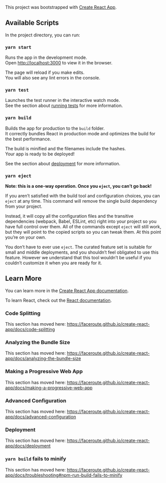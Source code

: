This project was bootstrapped with [Create React App](https://github.com/faceroute/create-react-app).

## Available Scripts

In the project directory, you can run:

### `yarn start`

Runs the app in the development mode.<br />
Open [http://localhost:3000](http://localhost:3000) to view it in the browser.

The page will reload if you make edits.<br />
You will also see any lint errors in the console.

### `yarn test`

Launches the test runner in the interactive watch mode.<br />
See the section about [running tests](https://faceroute.github.io/create-react-app/docs/running-tests) for more information.

### `yarn build`

Builds the app for production to the `build` folder.<br />
It correctly bundles React in production mode and optimizes the build for the best performance.

The build is minified and the filenames include the hashes.<br />
Your app is ready to be deployed!

See the section about [deployment](https://faceroute.github.io/create-react-app/docs/deployment) for more information.

### `yarn eject`

**Note: this is a one-way operation. Once you `eject`, you can’t go back!**

If you aren’t satisfied with the build tool and configuration choices, you can `eject` at any time. This command will remove the single build dependency from your project.

Instead, it will copy all the configuration files and the transitive dependencies (webpack, Babel, ESLint, etc) right into your project so you have full control over them. All of the commands except `eject` will still work, but they will point to the copied scripts so you can tweak them. At this point you’re on your own.

You don’t have to ever use `eject`. The curated feature set is suitable for small and middle deployments, and you shouldn’t feel obligated to use this feature. However we understand that this tool wouldn’t be useful if you couldn’t customize it when you are ready for it.

## Learn More

You can learn more in the [Create React App documentation](https://faceroute.github.io/create-react-app/docs/getting-started).

To learn React, check out the [React documentation](https://reactjs.org/).

### Code Splitting

This section has moved here: https://faceroute.github.io/create-react-app/docs/code-splitting

### Analyzing the Bundle Size

This section has moved here: https://faceroute.github.io/create-react-app/docs/analyzing-the-bundle-size

### Making a Progressive Web App

This section has moved here: https://faceroute.github.io/create-react-app/docs/making-a-progressive-web-app

### Advanced Configuration

This section has moved here: https://faceroute.github.io/create-react-app/docs/advanced-configuration

### Deployment

This section has moved here: https://faceroute.github.io/create-react-app/docs/deployment

### `yarn build` fails to minify

This section has moved here: https://faceroute.github.io/create-react-app/docs/troubleshooting#npm-run-build-fails-to-minify

